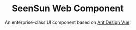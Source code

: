 <h1 align="center">
  SeenSun Web Component
</h1>

<div align="center">
  An enterprise-class UI component based on <a href="https://vue.ant.design/" target="_blank">Ant Design Vue</a>.
</div>

